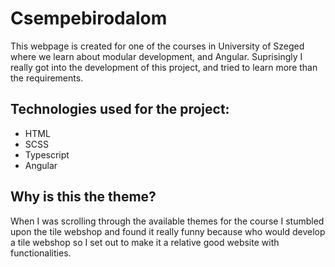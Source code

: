 # Csempebirodalom
This webpage is created for one of the courses in University of Szeged where we learn about modular development, and Angular.
Suprisingly I really got into the development of this project, and tried to learn more than the requirements.

## Technologies used for the project:
- HTML
- SCSS
- Typescript
- Angular

## Why is this the theme?
When I was scrolling through the available themes for the course I stumbled upon the tile webshop and found it really funny because who would develop a tile webshop so I set out to make it a relative good website with functionalities.
